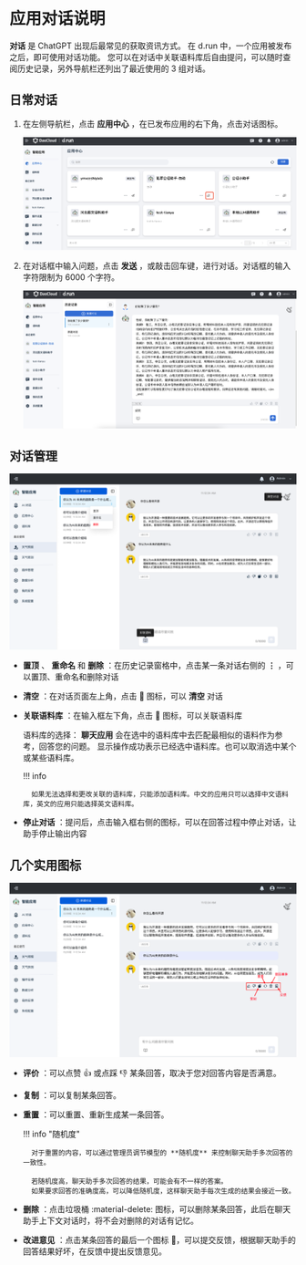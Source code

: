 # 应用对话说明

**对话** 是 ChatGPT 出现后最常见的获取资讯方式。
在 d.run 中，一个应用被发布之后，即可使用对话功能。
您可以在对话中关联语料库后自由提问，可以随时查阅历史记录，另外导航栏还列出了最近使用的 3 组对话。

## 日常对话

1. 在左侧导航栏，点击 **应用中心** ，在已发布应用的右下角，点击对话图标。

    ![点击对话图标](../../images/chat01.png)

2. 在对话框中输入问题，点击 **发送** ，或敲击回车键，进行对话。对话框的输入字符限制为 6000 个字符。

    ![聊天](../../images/chat02.png)

## 对话管理

![manage](../images/manage.png)

- **置顶** 、 **重命名** 和 **删除** ：在历史记录窗格中，点击某一条对话右侧的 **⋮** ，可以置顶、重命名和删除对话
- **清空** ：在对话页面左上角，点击 🧹 图标，可以 **清空** 对话
- **关联语料库** ：在输入框左下角，点击 📖 图标，可以关联语料库

    语料库的选择： **聊天应用** 会在选中的语料库中去匹配最相似的语料作为参考，回答您的问题。
    显示操作成功表示已经选中语料库。也可以取消选中某个或某些语料库。

    !!! info

        如果无法选择和更改关联的语料库，只能添加语料库。中文的应用只可以选择中文语料库，英文的应用只能选择英文语料库。

- **停止对话** ：提问后，点击输入框右侧的图标，可以在回答过程中停止对话，让助手停止输出内容

## 几个实用图标

![page-function](../images/page-function.png)

- **评价** ：可以点赞 👍 或点踩 👎 某条回答，取决于您对回答内容是否满意。
- **复制** ：可以复制某条回答。
- **重置** ：可以重置、重新生成某一条回答。

    !!! info "随机度"

        对于重置的内容，可以通过管理员调节模型的 **随机度** 来控制聊天助手多次回答的一致性。

        若随机度高，聊天助手多次回答的结果，可能会有不一样的答案。
        如果要求回答的准确度高，可以降低随机度，这样聊天助手每次生成的结果会接近一致。

- **删除** ：点击垃圾桶 :material-delete: 图标，可以删除某条回答，此后在聊天助手上下文对话时，将不会对删除的对话有记忆。
- **改进意见** ：点击某条回答的最后一个图标 :bookmark_tabs:，可以提交反馈，根据聊天助手的回答结果好坏，在反馈中提出反馈意见。
